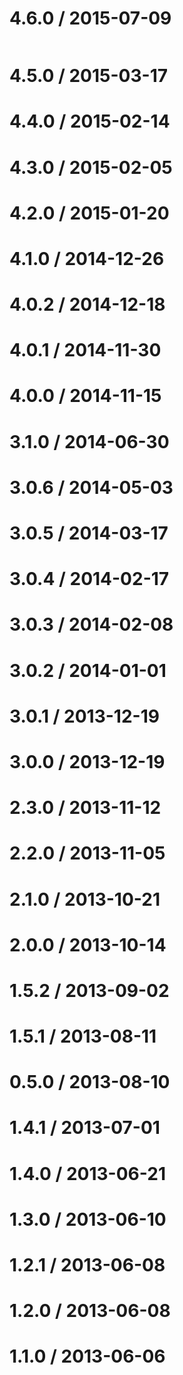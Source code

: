 4.6.0 / 2015-07-09
==================


 ```js
 ```

4.5.0 / 2015-03-17
==================


4.4.0 / 2015-02-14
==================


4.3.0 / 2015-02-05
==================


4.2.0 / 2015-01-20
==================


4.1.0 / 2014-12-26
==================


4.0.2 / 2014-12-18
==================


4.0.1 / 2014-11-30
==================


4.0.0 / 2014-11-15
==================


3.1.0 / 2014-06-30
==================


3.0.6 / 2014-05-03
==================


3.0.5 / 2014-03-17
==================


3.0.4 / 2014-02-17
==================


3.0.3 / 2014-02-08
==================


3.0.2 / 2014-01-01
==================


3.0.1 / 2013-12-19
==================


3.0.0 / 2013-12-19
==================


2.3.0 / 2013-11-12
==================


2.2.0 / 2013-11-05
==================


2.1.0 / 2013-10-21
==================


2.0.0 / 2013-10-14
==================


1.5.2 / 2013-09-02
==================


1.5.1 / 2013-08-11
==================


0.5.0 / 2013-08-10
==================


1.4.1 / 2013-07-01
==================


1.4.0 / 2013-06-21
==================


1.3.0 / 2013-06-10
==================


1.2.1 / 2013-06-08
==================


1.2.0 / 2013-06-08
==================


1.1.0 / 2013-06-06
==================

